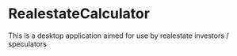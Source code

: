 # RealestateCalculator
This is a desktop application aimed for use by realestate investors / speculators
